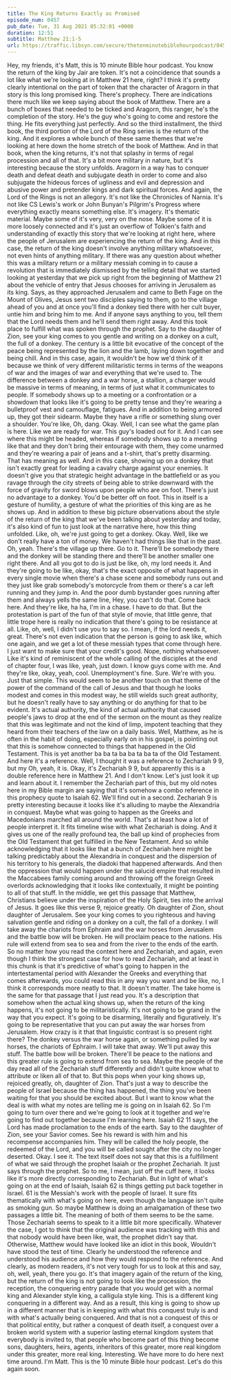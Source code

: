 ```yaml
---
title: The King Returns Exactly as Promised
episode_num: 0457
pub_date: Tue, 31 Aug 2021 05:32:01 +0000
duration: 12:51
subtitle: Matthew 21:1-5
url: https://traffic.libsyn.com/secure/thetenminutebiblehourpodcast/0457_-_The_King_Returns_Exactly_as_Promised.mp3
---
```


 Hey, my friends, it's Matt, this is 10 minute Bible hour podcast. You know the return of the king by Jair are token. It's not a coincidence that sounds a lot like what we're looking at in Matthew 21 here, right? I think it's pretty clearly intentional on the part of token that the character of Aragorn in that story is this long promised king. There's prophecy. There are indications there much like we keep saying about the book of Matthew. There are a bunch of boxes that needed to be ticked and Aragorn, this ranger, he's the completion of the story. He's the guy who's going to come and restore the thing. He fits everything just perfectly. And so the third installment, the third book, the third portion of the Lord of the Ring series is the return of the king. And it explores a whole bunch of these same themes that we're looking at here down the home stretch of the book of Matthew. And in that book, when the king returns, it's not that splashy in terms of regal procession and all of that. It's a bit more military in nature, but it's interesting because the story unfolds. Aragorn in a way has to conquer death and defeat death and subjugate death in order to come and also subjugate the hideous forces of ugliness and evil and depression and abusive power and pretender kings and dark spiritual forces. And again, the Lord of the Rings is not an allegory. It's not like the Chronicles of Narnia. It's not like CS Lewis's work or John Bunyan's Pilgrim's Progress where everything exactly means something else. It's imagery. It's thematic material. Maybe some of it's very, very on the nose. Maybe some of it is more loosely connected and it's just an overflow of Tolkien's faith and understanding of exactly this story that we're looking at right here, where the people of Jerusalem are experiencing the return of the king. And in this case, the return of the king doesn't involve anything military whatsoever, not even hints of anything military. If there was any question about whether this was a military return or a military messiah coming in to cause a revolution that is immediately dismissed by the telling detail that we started looking at yesterday that we pick up right from the beginning of Matthew 21 about the vehicle of entry that Jesus chooses for arriving in Jerusalem as its king. Says, as they approached Jerusalem and came to Beth Fage on the Mount of Olives, Jesus sent two disciples saying to them, go to the village ahead of you and at once you'll find a donkey tied there with her cult buyer, untie him and bring him to me. And if anyone says anything to you, tell them that the Lord needs them and he'll send them right away. And this took place to fulfill what was spoken through the prophet. Say to the daughter of Zion, see your king comes to you gentle and writing on a donkey on a cult, the full of a donkey. The century is a little bit evocative of the concept of the peace being represented by the lion and the lamb, laying down together and being chill. And in this case, again, it wouldn't be how we'd think of it because we think of very different militaristic terms in terms of the weapons of war and the images of war and everything that we're used to. The difference between a donkey and a war horse, a stallion, a charger would be massive in terms of meaning, in terms of just what it communicates to people. If somebody shows up to a meeting or a confrontation or a showdown that looks like it's going to be pretty tense and they're wearing a bulletproof vest and camouflage, fatigues. And in addition to being armored up, they got their sidearm. Maybe they have a rifle or something slung over a shoulder. You're like, Oh, dang. Okay. Well, I can see what the game plan is here. Like we are ready for war. This guy's loaded out for it. And I can see where this might be headed, whereas if somebody shows up to a meeting like that and they don't bring their entourage with them, they come unarmed and they're wearing a pair of jeans and a t-shirt, that's pretty disarming. That has meaning as well. And in this case, showing up on a donkey that isn't exactly great for leading a cavalry charge against your enemies. It doesn't give you that strategic height advantage in the battlefield or as you ravage through the city streets of being able to strike downward with the force of gravity for sword blows upon people who are on foot. There's just no advantage to a donkey. You'd be better off on foot. This in itself is a gesture of humility, a gesture of what the priorities of this king are as he shows up. And in addition to these big picture observations about the style of the return of the king that we've been talking about yesterday and today, it's also kind of fun to just look at the narrative here, how this thing unfolded. Like, oh, we're just going to get a donkey. Okay. Well, like we don't really have a ton of money. We haven't had things like that in the past. Oh, yeah. There's the village up there. Go to it. There'll be somebody there and the donkey will be standing there and there'll be another smaller one right there. And all you got to do is just be like, oh, my lord needs it. And they're going to be like, okay, that's the exact opposite of what happens in every single movie when there's a chase scene and somebody runs out and they just like grab somebody's motorcycle from them or there's a car left running and they jump in. And the poor dumb bystander goes running after them and always yells the same line, Hey, you can't do that. Come back here. And they're like, ha ha, I'm in a chase. I have to do that. But the protestation is part of the fun of that style of movie, that little genre, that little trope here is really no indication that there's going to be resistance at all. Like, oh, well, I didn't use you to say so. I mean, if the lord needs it, great. There's not even indication that the person is going to ask like, which one again, and we get a lot of these messiah types that come through here. I just want to make sure that your credit's good. Nope, nothing whatsoever. Like it's kind of reminiscent of the whole calling of the disciples at the end of chapter four, I was like, yeah, just down. I know guys come with me. And they're like, okay, yeah, cool. Unemployment's fine. Sure. We're with you. Just that simple. This would seem to be another touch on that theme of the power of the command of the call of Jesus and that though he looks modest and comes in this modest way, he still wields such great authority, but he doesn't really have to say anything or do anything for that to be evident. It's actual authority, the kind of actual authority that caused people's jaws to drop at the end of the sermon on the mount as they realize that this was legitimate and not the kind of limp, impotent teaching that they heard from their teachers of the law on a daily basis. Well, Matthew, as he is often in the habit of doing, especially early on in his gospel, is pointing out that this is somehow connected to things that happened in the Old Testament. This is yet another ba ba ta ba ba ta ba ta of the Old Testament. And here it's a reference. Well, I thought it was a reference to Zechariah 9 9, but my Oh, yeah, it is. Okay, it's Zechariah 9 9, but apparently this is a double reference here in Matthew 21. And I don't know. Let's just look it up and learn about it. I remember the Zechariah part of this, but my old notes here in my Bible margin are saying that it's somehow a combo reference in this prophecy quote to Isaiah 62. We'll find out in a second. Zechariah 9 is pretty interesting because it looks like it's alluding to maybe the Alexandria in conquest. Maybe what was going to happen as the Greeks and Macedonians marched all around the world. That's at least how a lot of people interpret it. It fits timeline wise with what Zechariah is doing. And it gives us one of the really profound tea, the ball up kind of prophecies from the Old Testament that get fulfilled in the New Testament. And so while acknowledging that it looks like that a bunch of Zechariah here might be talking predictably about the Alexandria in conquest and the dispersion of his territory to his generals, the diadoki that happened afterwards. And then the oppression that would happen under the salucid empire that resulted in the Maccabees family coming around and throwing off the foreign Greek overlords acknowledging that it looks like contextually, it might be pointing to all of that stuff. In the middle, we get this passage that Matthew, Christians believe under the inspiration of the Holy Spirit, ties into the arrival of Jesus. It goes like this verse 9, rejoice greatly. Oh daughter of Zion, shout daughter of Jerusalem. See your king comes to you righteous and having salvation gentle and riding on a donkey on a cult, the fall of a donkey. I will take away the chariots from Ephraim and the war horses from Jerusalem and the battle bow will be broken. He will proclaim peace to the nations. His rule will extend from sea to sea and from the river to the ends of the earth. So no matter how you read the context here and Zechariah, and again, even though I think the strongest case for how to read Zechariah, and at least in this chunk is that it's predictive of what's going to happen in the intertestamental period with Alexander the Greeks and everything that comes afterwards, you could read this in any way you want and be like, no, I think it corresponds more neatly to that. It doesn't matter. The take home is the same for that passage that I just read you. It's a description that somehow when the actual king shows up, when the return of the king happens, it's not going to be militaristically. It's not going to be grand in the way that you expect. It's going to be disarming, literally and figuratively. It's going to be representative that you can put away the war horses from Jerusalem. How crazy is it that that linguistic contrast is so present right there? The donkey versus the war horse again, or something pulled by war horses, the chariots of Ephraim. I will take that away. We'll put away this stuff. The battle bow will be broken. There'll be peace to the nations and this greater rule is going to extend from sea to sea. Maybe the people of the day read all of the Zechariah stuff differently and didn't quite know what to attribute or liken all of that to. But this pops when your king shows up, rejoiced greatly, oh, daughter of Zion. That's just a way to describe the people of Israel because the thing has happened, the thing you've been waiting for that you should be excited about. But I want to know what the deal is with what my notes are telling me is going on in Isaiah 62. So I'm going to turn over there and we're going to look at it together and we're going to find out together because I'm learning here. Isaiah 62 11 says, the Lord has made proclamation to the ends of the earth. Say to the daughter of Zion, see your Savior comes. See his reward is with him and his recompense accompanies him. They will be called the holy people, the redeemed of the Lord, and you will be called sought after the city no longer deserted. Okay. I see it. The text itself does not say that this is a fulfillment of what we said through the prophet Isaiah or the prophet Zechariah. It just says through the prophet. So to me, I mean, just off the cuff here, it looks like it's more directly corresponding to Zechariah. But in light of what's going on at the end of Isaiah, Isaiah 62 is things getting put back together in Israel. 61 is the Messiah's work with the people of Israel. It sure fits thematically with what's going on here, even though the language isn't quite as smoking gun. So maybe Matthew is doing an amalgamation of these two passages a little bit. The meaning of both of them seems to be the same. Those Zechariah seems to speak to it a little bit more specifically. Whatever the case, I got to think that the original audience was tracking with this and that nobody would have been like, wait, the prophet didn't say that. Otherwise, Matthew would have looked like an idiot in this book, Wouldn't have stood the test of time. Clearly he understood the reference and understood his audience and how they would respond to the reference. And clearly, as modern readers, it's not very tough for us to look at this and say, oh, well, yeah, there you go. It's that imagery again of the return of the king, but the return of the king is not going to look like the procession, the reception, the conquering entry parade that you would get with a normal king and Alexander style king, a calligula style king. This is a different king conquering in a different way. And as a result, this king is going to show up in a different manner that is in keeping with what this conquest truly is and with what's actually being conquered. And that is not a conquest of this or that political entity, but rather a conquest of death itself, a conquest over a broken world system with a superior lasting eternal kingdom system that everybody is invited to, that people who become part of this thing become sons, daughters, heirs, agents, inheritors of this greater, more real kingdom under this greater, more real king. Interesting. We have more to do here next time around. I'm Matt. This is the 10 minute Bible hour podcast. Let's do this again soon.
